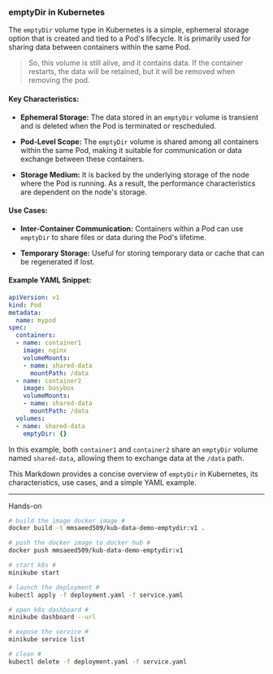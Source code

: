 ### emptyDir in Kubernetes

The `emptyDir` volume type in Kubernetes is a simple, ephemeral storage option that is created and tied to a Pod's lifecycle. It is primarily used for sharing data between containers within the same Pod.
> So, this volume is still alive, and it contains data. If the container restarts, the data will be retained, but it will be removed when removing the pod.

#### Key Characteristics:

- **Ephemeral Storage:** The data stored in an `emptyDir` volume is transient and is deleted when the Pod is terminated or rescheduled.

- **Pod-Level Scope:** The `emptyDir` volume is shared among all containers within the same Pod, making it suitable for communication or data exchange between these containers.

- **Storage Medium:** It is backed by the underlying storage of the node where the Pod is running. As a result, the performance characteristics are dependent on the node's storage.

#### Use Cases:

- **Inter-Container Communication:** Containers within a Pod can use `emptyDir` to share files or data during the Pod's lifetime.

- **Temporary Storage:** Useful for storing temporary data or cache that can be regenerated if lost.

#### Example YAML Snippet:

```yaml
apiVersion: v1
kind: Pod
metadata:
  name: mypod
spec:
  containers:
  - name: container1
    image: nginx
    volumeMounts:
    - name: shared-data
      mountPath: /data
  - name: container2
    image: busybox
    volumeMounts:
    - name: shared-data
      mountPath: /data
  volumes:
  - name: shared-data
    emptyDir: {}
```

In this example, both `container1` and `container2` share an `emptyDir` volume named `shared-data`, allowing them to exchange data at the `/data` path.


This Markdown provides a concise overview of `emptyDir` in Kubernetes, its characteristics, use cases, and a simple YAML example.

___

Hands-on

```Bash
# build the image docker image #
docker build -t mmsaeed509/kub-data-demo-emptydir:v1 .

# push the docker image to docker hub #
docker push mmsaeed509/kub-data-demo-emptydir:v1

# start k8s #
minikube start

# launch the deployment #
kubectl apply -f deployment.yaml -f service.yaml

# open k8s dashboard #
minikube dashboard --url

# expose the service #
minikube service list

# clean #
kubectl delete -f deployment.yaml -f service.yaml
```
